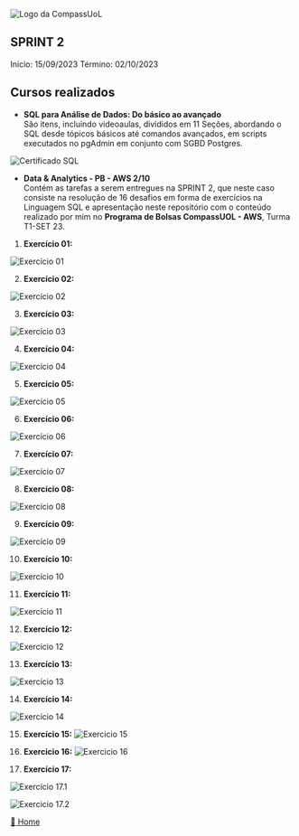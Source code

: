 ![Logo da CompassUoL](/img/Logo_CompassUOL.png)
## SPRINT 2
Início: 15/09/2023  Término: 02/10/2023

## Cursos realizados

* **SQL para Análise de Dados: Do básico ao avançado**</br>
São  itens, incluindo videoaulas, divididos em 11 Seções, abordando o SQL desde tópicos básicos até comandos avançados, em scripts executados no pgAdmin em conjunto com SGBD Postgres.</br>

![Certificado SQL](/img/UC-850a8511-889f-4f56-a805-cdf925df220e.jpg)</br>

* **Data & Analytics - PB - AWS 2/10**</br>
Contém as tarefas a serem entregues na SPRINT 2, que neste caso consiste na resolução de 16 desafios em forma de exercícios na Linguagem SQL e apresentação neste repositório com o conteúdo realizado por mim no **Programa de Bolsas CompassUOL - AWS**, Turma T1-SET 23.</br>

1. **Exercício 01:**

![Exercício 01](/SPRINT%202/img/EX1.png)

2. **Exercício 02:**

![Exercício 02](/SPRINT%202/img/EX2.png)

3. **Exercício 03:**

![Exercício 03](/SPRINT%202/img/EX3.png)

4. **Exercício 04:**

![Exercício 04](/SPRINT%202/img/EX4.png)

5. **Exercício 05:**

![Exercício 05](/SPRINT%202/img/EX5.png)

6. **Exercício 06:**

![Exercício 06](/SPRINT%202/img/EX6.png)

7. **Exercício 07:**

![Exercício 07](/SPRINT%202/img/EX7.png)

8. **Exercício 08:**

![Exercício 08](/SPRINT%202/img/EX8.png)

9. **Exercício 09:**

![Exercício 09](/SPRINT%202/img/EX9.png)

10. **Exercício 10:**

![Exercício 10](/SPRINT%202/img/EX10.png)

11. **Exercício 11:**

![Exercício 11](/SPRINT%202/img/EX11.png)

12. **Exercício 12:**

![Exercício 12](/SPRINT%202/img/EX12.png)

13. **Exercício 13:**

![Exercício 13](/SPRINT%202/img/EX13.png)

14. **Exercício 14:**

![Exercício 14](/SPRINT%202/img/EX14.png)

15. **Exercício 15:**
![Exercicio 15](/SPRINT%202/img/EX15.png)

16. **Exercicio 16:**
![Exercicio 16](/SPRINT%202/img/EX16.png)

17. **Exercício 17:**

![Exercício 17.1](/SPRINT%202/img/EX17.1.png)

![Exercicio 17.2](/SPRINT%202/img/EX17.2.png)


[:file_folder: Home](/)